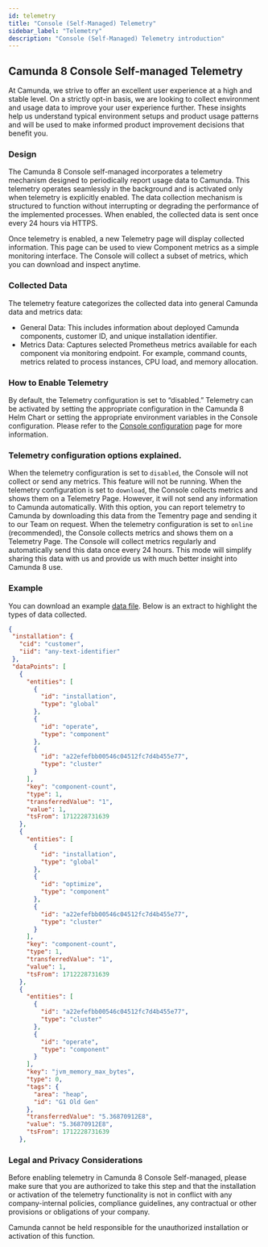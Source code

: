 ```yaml
---
id: telemetry
title: "Console (Self-Managed) Telemetry"
sidebar_label: "Telemetry"
description: "Console (Self-Managed) Telemetry introduction"
---
```


## Camunda 8 Console Self-managed Telemetry

At Camunda, we strive to offer an excellent user experience at a high and stable level. On a strictly opt-in basis, we are looking to collect environment and usage data to improve your user experience further. These insights help us understand typical environment setups and product usage patterns and will be used to make informed product improvement decisions that benefit you.

### Design

The Camunda 8 Console self-managed incorporates a telemetry mechanism designed to periodically report usage data to Camunda. This telemetry operates seamlessly in the background and is activated only when telemetry is explicitly enabled. The data collection mechanism is structured to function without interrupting or degrading the performance of the implemented processes. When enabled, the collected data is sent once every 24 hours via HTTPS.

Once telemetry is enabled, a new Telemetry page will display collected information. This page can be used to view Component metrics as a simple monitoring interface. The Console will collect a subset of metrics, which you can download and inspect anytime.

### Collected Data

The telemetry feature categorizes the collected data into general Camunda data and metrics data:

- General Data: This includes information about deployed Camunda components, customer ID, and unique installation identifier.
- Metrics Data: Captures selected Prometheus metrics available for each component via monitoring endpoint. For example, command counts, metrics related to process instances, CPU load, and memory allocation.

### How to Enable Telemetry

By default, the Telemetry configuration is set to “disabled.” Telemetry can be activated by setting the appropriate configuration in the Camunda 8 Helm Chart or setting the appropriate environment variables in the Console configuration. Please refer to the [Console configuration](./configuration.md) page for more information.

### Telemetry configuration options explained.

When the telemetry configuration is set to `disabled`, the Console will not collect or send any metrics. This feature will not be running.
When the telemetry configuration is set to `download`, the Console collects metrics and shows them on a Telemetry Page. However, it will not send any information to Camunda automatically. With this option, you can report telemetry to Camunda by downloading this data from the Tementry page and sending it to our Team on request.
When the telemetry configuration is set to `online` (recommended), the Console collects metrics and shows them on a Telemetry Page. The Console will collect metrics regularly and automatically send this data once every 24 hours. This mode will simplify sharing this data with us and provide us with much better insight into Camunda 8 use.

### Example

You can download an example [data file](./telemetry-sample.json). Below is an extract to highlight the types of data collected.

```json
{
 "installation": {
   "cid": "customer",
   "iid": "any-text-identifier"
 },
 "dataPoints": [
   {
     "entities": [
       {
         "id": "installation",
         "type": "global"
       },
       {
         "id": "operate",
         "type": "component"
       },
       {
         "id": "a22efefbb00546c04512fc7d4b455e77",
         "type": "cluster"
       }
     ],
     "key": "component-count",
     "type": 1,
     "transferredValue": "1",
     "value": 1,
     "tsFrom": 1712228731639
   },
   {
     "entities": [
       {
         "id": "installation",
         "type": "global"
       },
       {
         "id": "optimize",
         "type": "component"
       },
       {
         "id": "a22efefbb00546c04512fc7d4b455e77",
         "type": "cluster"
       }
     ],
     "key": "component-count",
     "type": 1,
     "transferredValue": "1",
     "value": 1,
     "tsFrom": 1712228731639
   },
   {
     "entities": [
       {
         "id": "a22efefbb00546c04512fc7d4b455e77",
         "type": "cluster"
       },
       {
         "id": "operate",
         "type": "component"
       }
     ],
     "key": "jvm_memory_max_bytes",
     "type": 0,
     "tags": {
       "area": "heap",
       "id": "G1 Old Gen"
     },
     "transferredValue": "5.36870912E8",
     "value": "5.36870912E8",
     "tsFrom": 1712228731639
   },
```

### Legal and Privacy Considerations

Before enabling telemetry in Camunda 8 Console Self-managed, please make sure that you are authorized to take this step and that the installation or activation of the telemetry functionality is not in conflict with any company-internal policies, compliance guidelines, any contractual or other provisions or obligations of your company.

Camunda cannot be held responsible for the unauthorized installation or activation of this function.
